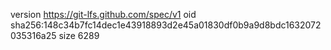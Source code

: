 version https://git-lfs.github.com/spec/v1
oid sha256:148c34b7fc14dec1e43918893d2e45a01830df0b9a9d8bdc1632072035316a25
size 6289
